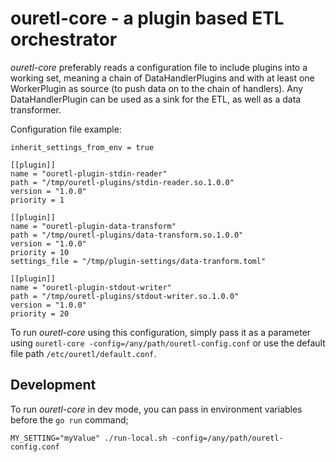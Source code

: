 # ouretl-core - a plugin based ETL orchestrator

*ouretl-core* preferably reads a configuration file to include plugins into a working set, meaning a chain of DataHandlerPlugins and with at least one WorkerPlugin as source (to push data on to the chain of handlers). Any DataHandlerPlugin can be used as a sink for the ETL, as well as a data transformer.

Configuration file example:

    inherit_settings_from_env = true

    [[plugin]]
    name = "ouretl-plugin-stdin-reader"
    path = "/tmp/ouretl-plugins/stdin-reader.so.1.0.0"
    version = "1.0.0"
    priority = 1

    [[plugin]]
    name = "ouretl-plugin-data-transform"
    path = "/tmp/ouretl-plugins/data-transform.so.1.0.0"
    version = "1.0.0"
    priority = 10
    settings_file = "/tmp/plugin-settings/data-tranform.toml"

    [[plugin]]
    name = "ouretl-plugin-stdout-writer"
    path = "/tmp/ouretl-plugins/stdout-writer.so.1.0.0"
    version = "1.0.0"
    priority = 20

To run *ouretl-core* using this configuration, simply pass it as a parameter using `ouretl-core -config=/any/path/ouretl-config.conf` or use the default file path `/etc/ouretl/default.conf`.

## Development

To run *ouretl-core* in dev mode, you can pass in environment variables before the `go run` command;

    MY_SETTING="myValue" ./run-local.sh -config=/any/path/ouretl-config.conf